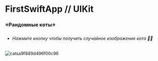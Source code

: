 # FirstSwiftApp // UIKit
### ⭐Рандомные коты⭐
- ###### Нажмите кнопку чтобы получить случайное изображение кота 🎉🎉

![catsa9f889d496f00c96](https://user-images.githubusercontent.com/68189276/135876603-fa63c3bf-d345-4687-9f56-a54302b04d04.gif)
